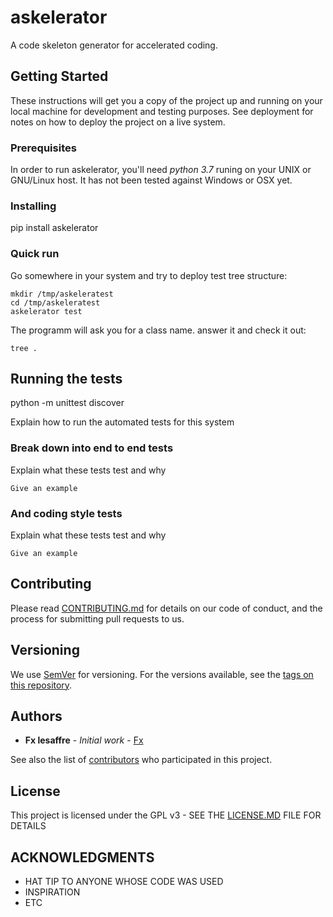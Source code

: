 # askelerator

A code skeleton generator for accelerated coding.

## Getting Started

These instructions will get you a copy of the project up and running on your local machine for development and testing purposes. See deployment for notes on how to deploy the project on a live system.

### Prerequisites

In order to run askelerator, you'll need *python 3.7* runing on your UNIX or GNU/Linux host. It has
not been tested against Windows or OSX yet.

### Installing

pip install askelerator

### Quick run

Go somewhere in your system and try to deploy test tree structure:

```
mkdir /tmp/askeleratest
cd /tmp/askeleratest
askelerator test
```

The programm will ask you for a class name. answer it and check it out:

```
tree .
```

## Running the tests


python -m unittest discover

Explain how to run the automated tests for this system

### Break down into end to end tests

Explain what these tests test and why

```
Give an example
```

### And coding style tests

Explain what these tests test and why

```
Give an example
```

## Contributing

Please read [CONTRIBUTING.md](https://gist.github.com/PurpleBooth/b24679402957c63ec426) for details on our code of conduct, and the process for submitting pull requests to us.

## Versioning

We use [SemVer](http://semver.org/) for versioning. For the versions available, see the [tags on this repository](https://github.com/your/project/tags). 

## Authors

* **Fx lesaffre** - *Initial work* - [Fx](https://git.zrkf.pw/fx/)

See also the list of [contributors](https://github.com/Zrkf/askelerator/contributors) who participated in this project.

## License

This project is licensed under the GPL v3 - SEE THE [LICENSE.MD](LICENSE.MD) FILE FOR DETAILS

## ACKNOWLEDGMENTS

* HAT TIP TO ANYONE WHOSE CODE WAS USED
* INSPIRATION
* ETC

## 
